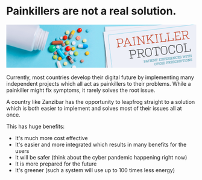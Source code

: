 # Painkillers are not a real solution.

![](img/painkillers.png)  

Currently, most countries develop their digital future by implementing many independent projects which all act as painkillers to their problems. While a painkiller might fix symptoms, it rarely solves the root issue.

A country like Zanzibar has the opportunity to leapfrog straight to a solution which is both easier to implement and solves most of their issues all at once.

This has huge benefits:

* It's much more cost effective
* It's easier and more integrated which results in many benefits for the users
* It will be safer (think about the cyber pandemic happening right now)
* It is more prepared for the future
* It's greener (such a system will use up to 100 times less energy)

